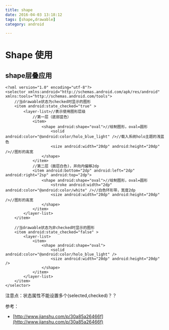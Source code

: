 ```yaml
---
title: shape 
date: 2016-04-03 13:18:12
tags: [shape,drawable]
category: android

---
```


# Shape 使用

## shape层叠应用

	<?xml version="1.0" encoding="utf-8"?>
	<selector xmlns:android="http://schemas.android.com/apk/res/android" xmlns:tools="http://schemas.android.com/tools">
	    //当drawable状态为checked时显示的图形
	    <item android:state_checked="true" >
	        <layer-list>//表示使用图形层级
	            //第一层（底部蓝色）
	            <item>
	                <shape android:shape="oval">//绘制图形，oval=圆形
	                    <solid android:color="@android:color/holo_blue_light" />//载入系统holo主题的浅蓝色
	                    <size android:width="20dp" android:height="20dp" />//图形的高宽
	                </shape>
	            </item>
	            //第二层（面层白色)，并向内偏移2dp
	            <item android:bottom="2dp" android:left="2dp" android:right="2sp" android:top="2dp">
	                <shape android:shape="oval">//绘制图形，oval=圆形
	                    <stroke android:width="2dp" android:color="@android:color/white" />//白色环形带，宽度2dp
	                    <size android:width="20dp" android:height="20dp" />//图形的高宽
	                </shape>
	            </item>
	        </layer-list>
	    </item>
	
	    //当drawable状态为非checked时显示的图形
	    <item android:state_checked="false" >
	        <layer-list>
	            <item>
	                <shape android:shape="oval">
	                    <solid android:color="@android:color/holo_blue_light" />
	                    <size android:width="20dp" android:height="20dp" />
	                </shape>
	            </item>
	        </layer-list>
	    </item>
	</selector>

注意点：状态属性不能设置多个(selected,checked)？？
	


参考：
- [http://www.jianshu.com/p/30a85a26466f](http://www.jianshu.com/p/30a85a26466f)
